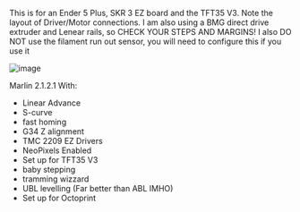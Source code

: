 
This is for an Ender 5 Plus, SKR 3 EZ board and the TFT35 V3. Note the layout of Driver/Motor connections.
I am also using a BMG direct drive extruder and Lenear rails, so CHECK YOUR STEPS AND MARGINS!
I also DO NOT use the filament run out sensor, you will need to configure this if you use it

![image](https://github.com/jimmyeao/Ender5PlusMarlin2.1.2.1/assets/5197831/16276707-be86-42bb-9e15-0582acdbfbff)



Marlin 2.1.2.1 With:
- Linear Advance
- S-curve
- fast homing
- G34 Z alignment
- TMC 2209 EZ Drivers
- NeoPixels Enabled
- Set up for TFT35 V3
- baby stepping
- tramming wizzard
- UBL levelling (Far better than ABL IMHO)
- Set up for Octoprint
